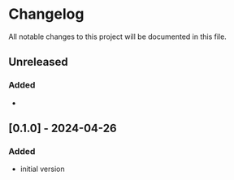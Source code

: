 # Changelog

All notable changes to this project will be documented in this file.

## Unreleased

### Added

- 

## [0.1.0] - 2024-04-26

### Added

- initial version

